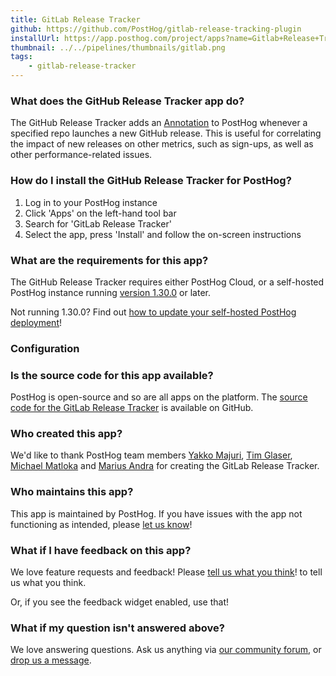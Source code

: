 ```yaml
---
title: GitLab Release Tracker
github: https://github.com/PostHog/gitlab-release-tracking-plugin
installUrl: https://app.posthog.com/project/apps?name=Gitlab+Release+Tracker
thumbnail: ../../pipelines/thumbnails/gitlab.png
tags:
    - gitlab-release-tracker
---
```


### What does the GitHub Release Tracker app do?

The GitHub Release Tracker adds an [Annotation](/docs/user-guides/annotations) to PostHog whenever a specified repo launches a new GitHub release. This is useful for correlating the impact of new releases on other metrics, such as sign-ups, as well as other performance-related issues.

### How do I install the GitHub Release Tracker for PostHog?

1. Log in to your PostHog instance
2. Click 'Apps' on the left-hand tool bar
3. Search for 'GitLab Release Tracker'
4. Select the app, press 'Install' and follow the on-screen instructions

### What are the requirements for this app?

The GitHub Release Tracker requires either PostHog Cloud, or a self-hosted PostHog instance running [version 1.30.0](https://posthog.com/blog/the-posthog-array-1-30-0) or later.

Not running 1.30.0? Find out [how to update your self-hosted PostHog deployment](https://posthog.com/docs/runbook/upgrading-posthog)!

### Configuration

<AppParameters />

### Is the source code for this app available?

PostHog is open-source and so are all apps on the platform. The [source code for the GitLab Release Tracker](https://github.com/PostHog/gitlab-release-tracking-plugin) is available on GitHub.

### Who created this app?

We'd like to thank PostHog team members [Yakko Majuri](https://github.com/yakkomajuri), [Tim Glaser](https://github.com/timgl), [Michael Matloka](https://github.com/Twixes) and [Marius Andra](https://github.com/mariusandra) for creating the GitLab Release Tracker.

### Who maintains this app?

This app is maintained by PostHog. If you have issues with the app not functioning as intended, please [let us know](http://app.posthog.com/home#supportModal)!

### What if I have feedback on this app?

We love feature requests and feedback! Please [tell us what you think](http://app.posthog.com/home#supportModal)! to tell us what you think.

Or, if you see the feedback widget enabled, use that!

### What if my question isn't answered above?

We love answering questions. Ask us anything via [our community forum](/questions), or [drop us a message](http://app.posthog.com/home#supportModal). 